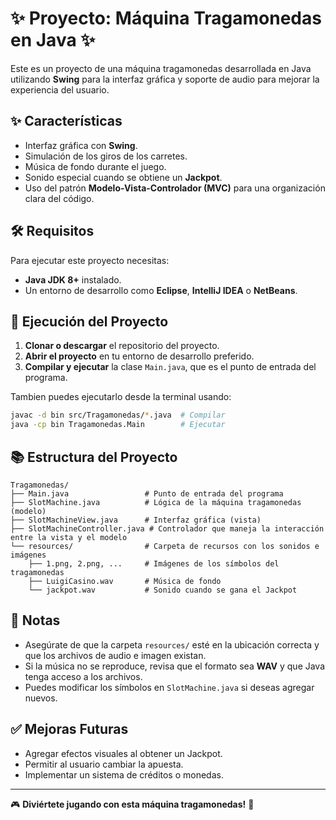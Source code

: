 # ✨ Proyecto: Máquina Tragamonedas en Java ✨

Este es un proyecto de una máquina tragamonedas desarrollada en Java utilizando **Swing** para la interfaz gráfica y soporte de audio para mejorar la experiencia del usuario.

## ✨ Características
- Interfaz gráfica con **Swing**.
- Simulación de los giros de los carretes.
- Música de fondo durante el juego.
- Sonido especial cuando se obtiene un **Jackpot**.
- Uso del patrón **Modelo-Vista-Controlador (MVC)** para una organización clara del código.

## 🛠 Requisitos
Para ejecutar este proyecto necesitas:
- **Java JDK 8+** instalado.
- Un entorno de desarrollo como **Eclipse**, **IntelliJ IDEA** o **NetBeans**.

## 🚀 Ejecución del Proyecto

1. **Clonar o descargar** el repositorio del proyecto.
2. **Abrir el proyecto** en tu entorno de desarrollo preferido.
3. **Compilar y ejecutar** la clase `Main.java`, que es el punto de entrada del programa.

Tambien puedes ejecutarlo desde la terminal usando:
```sh
javac -d bin src/Tragamonedas/*.java  # Compilar
java -cp bin Tragamonedas.Main        # Ejecutar
```

## 📚 Estructura del Proyecto
```
Tragamonedas/
├── Main.java                 # Punto de entrada del programa
├── SlotMachine.java          # Lógica de la máquina tragamonedas (modelo)
├── SlotMachineView.java      # Interfaz gráfica (vista)
├── SlotMachineController.java # Controlador que maneja la interacción entre la vista y el modelo
└── resources/                # Carpeta de recursos con los sonidos e imágenes
    ├── 1.png, 2.png, ...     # Imágenes de los símbolos del tragamonedas
    ├── LuigiCasino.wav       # Música de fondo
    └── jackpot.wav           # Sonido cuando se gana el Jackpot
```

## 📌 Notas
- Asegúrate de que la carpeta `resources/` esté en la ubicación correcta y que los archivos de audio e imagen existan.
- Si la música no se reproduce, revisa que el formato sea **WAV** y que Java tenga acceso a los archivos.
- Puedes modificar los símbolos en `SlotMachine.java` si deseas agregar nuevos.

## ✅ Mejoras Futuras
- Agregar efectos visuales al obtener un Jackpot.
- Permitir al usuario cambiar la apuesta.
- Implementar un sistema de créditos o monedas.

---
🎮 **Diviértete jugando con esta máquina tragamonedas!** 🚀

